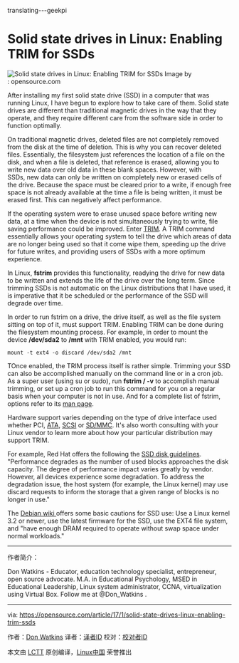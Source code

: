 translating---geekpi

Solid state drives in Linux: Enabling TRIM for SSDs
============================================================

 ![Solid state drives in Linux: Enabling TRIM for SSDs](https://opensource.com/sites/default/files/styles/image-full-size/public/images/business/BUSINESS_robots.png?itok=6eqf2Wjv "Solid state drives in Linux: Enabling TRIM for SSDs") 
Image by : opensource.com

After installing my first solid state drive (SSD) in a computer that was running Linux, I have begun to explore how to take care of them. Solid state drives are different than traditional magnetic drives in the way that they operate, and they require different care from the software side in order to function optimally.

On traditional magnetic drives, deleted files are not completely removed from the disk at the time of deletion. This is why you can recover deleted files. Essentially, the filesystem just references the location of a file on the disk, and when a file is deleted, that reference is erased, allowing you to write new data over old data in these blank spaces. However, with SSDs, new data can only be written on completely new or erased cells of the drive. Because the space must be cleared prior to a write, if enough free space is not already available at the time a file is being written, it must be erased first. This can negatively affect performance.

If the operating system were to erase unused space before writing new data, at a time when the device is not simultaneously trying to write, file saving performance could be improved. Enter [TRIM][1]. A TRIM command essentially allows your operating system to tell the drive which areas of data are no longer being used so that it come wipe them, speeding up the drive for future writes, and providing users of SSDs with a more optimum experience.

In Linux, **fstrim** provides this functionality, readying the drive for new data to be written and extends the life of the drive over the long term. Since trimming SSDs is not automatic on the Linux distributions that I have used, it is imperative that it be scheduled or the performance of the SSD will degrade over time.

In order to run fstrim on a drive, the drive itself, as well as the file system sitting on top of it, must support TRIM. Enabling TRIM can be done during the filesystem mounting process. For example, in order to mount the device **/dev/sda2** to **/mnt** with TRIM enabled, you would run:

```
mount -t ext4 -o discard /dev/sda2 /mnt
```

TOnce enabled, the TRIM process itself is rather simple. Trimming your SSD can also be accomplished manually on the command line or in a cron job. As a super user (using su or sudo), run **fstrim / -v** to accomplish manual trimming, or set up a cron job to run this command for you on a regular basis when your computer is not in use. And for a complete list of fstrim, options refer to its [man page][3].

Hardware support varies depending on the type of drive interface used whether PCI, [ATA][4], [SCSI][5] or [SD/MMC][6]. It's also worth consulting with your Linux vendor to learn more about how your particular distribution may support TRIM.

For example, Red Hat offers the following the [SSD disk guidelines][7]. "Performance degrades as the number of used blocks approaches the disk capacity. The degree of performance impact varies greatly by vendor. However, all devices experience some degradation. To address the degradation issue, the host system (for example, the Linux kernel) may use discard requests to inform the storage that a given range of blocks is no longer in use."

The [Debian wiki ][8]offers some basic cautions for SSD use: Use a Linux kernel 3.2 or newer, use the latest firmware for the SSD, use the EXT4 file system, and "have enough DRAM required to operate without swap space under normal workloads."

--------------------------------------------------------------------------------

作者简介：

Don Watkins - Educator, education technology specialist,  entrepreneur, open source advocate. M.A. in Educational Psychology, MSED in Educational Leadership, Linux system administrator, CCNA, virtualization using Virtual Box. Follow me at @Don_Watkins .

--------------------------------------------------------------------------------

via: https://opensource.com/article/17/1/solid-state-drives-linux-enabling-trim-ssds

作者：[Don Watkins][a]
译者：[译者ID](https://github.com/译者ID)
校对：[校对者ID](https://github.com/校对者ID)

本文由 [LCTT](https://github.com/LCTT/TranslateProject) 原创编译，[Linux中国](https://linux.cn/) 荣誉推出

[a]:https://opensource.com/users/don-watkins
[1]:https://en.wikipedia.org/wiki/Trim_(computing)
[2]:https://opensource.com/article/17/1/solid-state-drives-linux-enabling-trim-ssds?rate=7ZBblixmfl2icbl8HWXjIfzUr3-EUjlgkOGyEhI1DK8
[3]:http://man7.org/linux/man-pages/man8/fstrim.8.html
[4]:https://en.wikipedia.org/wiki/Trim_(computing)#ATA
[5]:https://en.wikipedia.org/wiki/Trim_(computing)#SCSI
[6]:https://en.wikipedia.org/wiki/Trim_(computing)#SD.2FMMC
[7]:https://access.redhat.com/documentation/en-US/Red_Hat_Enterprise_Linux/6/html/Storage_Administration_Guide/ch-ssd.html
[8]:https://wiki.debian.org/SSDOptimization
[9]:https://opensource.com/user/15542/feed
[10]:https://opensource.com/article/17/1/solid-state-drives-linux-enabling-trim-ssds#comments
[11]:https://opensource.com/users/don-watkins
